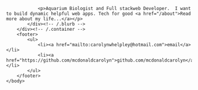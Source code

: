 <!-- <!DOCTYPE html> -->
<html>
	<head>
		<title>Carolyn Whelpley</title>
	</head>
	<body>
		<nav>
    		<!-- <ul>
        		<li><a href="/">Home</a></li>
	        	<li><a href="/about">About</a></li>
        		<li><a href="/cv">CV</a></li>
        		<li><a href="/blog">Blog</a></li>
    		</ul> -->
		</nav>
		<div class="container">
    		<div class="blurb">
        	
				<p>Aquarium Biologist and Full stackweb Developer.  I want to build dynamic helpful web apps. Tech for good <a href="/about">Read more about my life...</a></p>
    		</div><!-- /.blurb -->
		</div><!-- /.container -->
		<footer>
    		<ul>
        		<li><a href="mailto:carolynwhelpley@hotmail.com">email</a></li>
        		<li><a href="https://github.com/mcdonaldcarolyn">github.com/mcdonaldcarolyn</a></li>
			</ul>
		</footer>
	</body>
</html>
